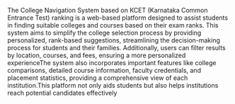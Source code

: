 
The College Navigation System based on KCET (Karnataka Common Entrance Test) ranking is a web-based platform designed to assist students in finding suitable colleges and courses based on their exam ranks. This system aims to simplify the college selection process by providing personalized, rank-based suggestions, streamlining the decision-making process for students and their families. Additionally, users can filter results by location, courses, and fees, ensuring a more personalized experienceThe system also incorporates important features like college comparisons, detailed course information, faculty credentials, and placement statistics, providing a comprehensive view of each institution.This platform not only aids students but also helps institutions reach potential candidates effectively


